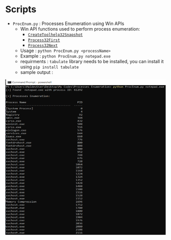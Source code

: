 # Scripts
- `ProcEnum.py` : Processes Enumeration using Win APIs
   - Win API functions used to perform process enumeration:
      - [`CreateToolhelp32Snapshot`](https://learn.microsoft.com/en-us/windows/win32/api/tlhelp32/nf-tlhelp32-createtoolhelp32snapshot)
      - [`Process32First`](https://learn.microsoft.com/en-us/windows/win32/api/tlhelp32/nf-tlhelp32-process32first)
      - [`Process32Next`](https://learn.microsoft.com/en-us/windows/win32/api/tlhelp32/nf-tlhelp32-process32next)
    - Usage : `python ProcEnum.py <processName>`
    - Example : `python ProcEnum.py notepad.exe`
    - requirments : `tabulate` library needs to be installed, you can install it using `pip install tabulate`
    - sample output : 

![Alt text](https://github.com/0xb1tByte/MalDev-Journey/blob/main/procEnum_output.png)
